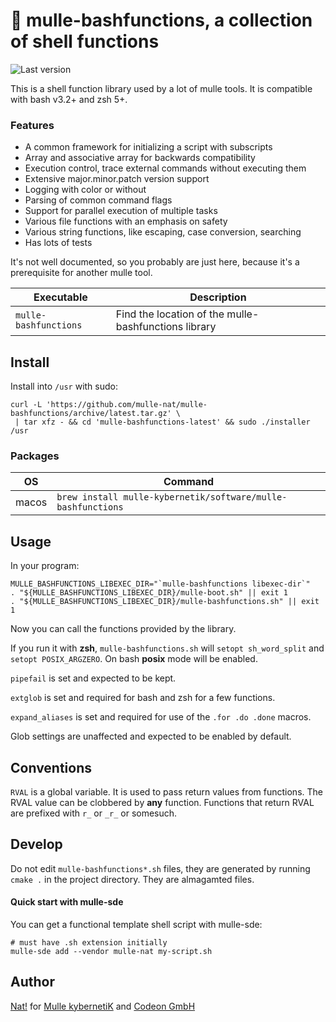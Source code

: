# 🥊 mulle-bashfunctions, a collection of shell functions

![Last version](https://img.shields.io/github/tag/mulle-nat/mulle-bashfunctions.svg)

This is a shell function library used by a lot of mulle tools. It is
compatible with bash v3.2+ and zsh 5+. 

### Features

* A common framework for initializing a script with subscripts
* Array and associative array for backwards compatibility
* Execution control, trace external commands without executing them
* Extensive major.minor.patch version support
* Logging with color or without
* Parsing of common command flags
* Support for parallel execution of multiple tasks
* Various file functions with an emphasis on safety
* Various string functions, like escaping, case conversion, searching
* Has lots of tests

It's not well documented, so you probably are just here, because it's a
prerequisite for another mulle tool.

Executable                | Description
--------------------------|--------------------------------
`mulle-bashfunctions` | Find the location of the mulle-bashfunctions library


## Install

Install into `/usr` with sudo:

```
curl -L 'https://github.com/mulle-nat/mulle-bashfunctions/archive/latest.tar.gz' \
 | tar xfz - && cd 'mulle-bashfunctions-latest' && sudo ./installer /usr
```

### Packages

OS          | Command
------------|------------------------------------
macos       | `brew install mulle-kybernetik/software/mulle-bashfunctions`


## Usage

In your program:

```
MULLE_BASHFUNCTIONS_LIBEXEC_DIR="`mulle-bashfunctions libexec-dir`"
. "${MULLE_BASHFUNCTIONS_LIBEXEC_DIR}/mulle-boot.sh" || exit 1
. "${MULLE_BASHFUNCTIONS_LIBEXEC_DIR}/mulle-bashfunctions.sh" || exit 1
```
Now you can call the functions provided by the library.

If you run it with **zsh**, `mulle-bashfunctions.sh` will `setopt sh_word_split`
and `setopt POSIX_ARGZERO`. On bash **posix** mode will be enabled.

`pipefail` is set and expected to be kept.

`extglob` is set and required for bash and zsh for a few functions.

`expand_aliases` is set and required for use of the `.for .do .done` macros.

Glob settings are unaffected and expected to be enabled by default.

## Conventions

`RVAL` is a global variable. It is used to pass return values from functions.
The RVAL value can be clobbered by **any** function. Functions that return RVAL
are prefixed with `r_` or `_r_` or somesuch.


## Develop

Do not edit `mulle-bashfunctions*.sh` files, they are generated by running
`cmake .` in the project directory. They are almagamted files.


#### Quick start with mulle-sde

You can get a functional template shell script with mulle-sde:

```
# must have .sh extension initially
mulle-sde add --vendor mulle-nat my-script.sh
```


## Author

[Nat!](//www.mulle-kybernetik.com/weblog) for
[Mulle kybernetiK](//www.mulle-kybernetik.com) and
[Codeon GmbH](//www.codeon.de)
